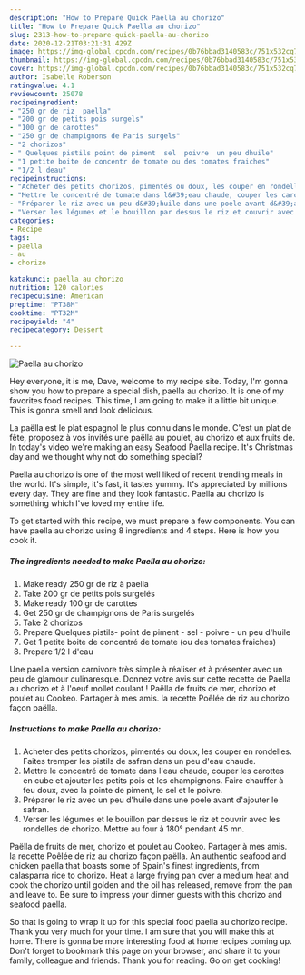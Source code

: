 ```yaml
---
description: "How to Prepare Quick Paella au chorizo"
title: "How to Prepare Quick Paella au chorizo"
slug: 2313-how-to-prepare-quick-paella-au-chorizo
date: 2020-12-21T03:21:31.429Z
image: https://img-global.cpcdn.com/recipes/0b76bbad3140583c/751x532cq70/paella-au-chorizo-photo-principale-de-la-recette.jpg
thumbnail: https://img-global.cpcdn.com/recipes/0b76bbad3140583c/751x532cq70/paella-au-chorizo-photo-principale-de-la-recette.jpg
cover: https://img-global.cpcdn.com/recipes/0b76bbad3140583c/751x532cq70/paella-au-chorizo-photo-principale-de-la-recette.jpg
author: Isabelle Roberson
ratingvalue: 4.1
reviewcount: 25078
recipeingredient:
- "250 gr de riz  paella"
- "200 gr de petits pois surgels"
- "100 gr de carottes"
- "250 gr de champignons de Paris surgels"
- "2 chorizos"
- " Quelques pistils point de piment  sel  poivre  un peu dhuile"
- "1 petite boite de concentr de tomate ou des tomates fraiches"
- "1/2 l deau"
recipeinstructions:
- "Acheter des petits chorizos, pimentés ou doux, les couper en rondelles. Faites tremper les pistils de safran dans un peu d&#39;eau chaude."
- "Mettre le concentré de tomate dans l&#39;eau chaude, couper les carottes en cube et ajouter les petits pois et les champignons. Faire chauffer à feu doux, avec la pointe de piment, le sel et le poivre."
- "Préparer le riz avec un peu d&#39;huile dans une poele avant d&#39;ajouter le safran."
- "Verser les légumes et le bouillon par dessus le riz et couvrir avec les rondelles de chorizo. Mettre au four à 180° pendant 45 mn."
categories:
- Recipe
tags:
- paella
- au
- chorizo

katakunci: paella au chorizo 
nutrition: 120 calories
recipecuisine: American
preptime: "PT38M"
cooktime: "PT32M"
recipeyield: "4"
recipecategory: Dessert

---
```



![Paella au chorizo](https://img-global.cpcdn.com/recipes/0b76bbad3140583c/751x532cq70/paella-au-chorizo-photo-principale-de-la-recette.jpg)

Hey everyone, it is me, Dave, welcome to my recipe site. Today, I'm gonna show you how to prepare a special dish, paella au chorizo. It is one of my favorites food recipes. This time, I am going to make it a little bit unique. This is gonna smell and look delicious.

La paëlla est le plat espagnol le plus connu dans le monde. C&#39;est un plat de fête, proposez à vos invités une paëlla au poulet, au chorizo et aux fruits de. In today&#39;s video we&#39;re making an easy Seafood Paella recipe. It&#39;s Christmas day and we thought why not do something special?

Paella au chorizo is one of the most well liked of recent trending meals in the world. It's simple, it's fast, it tastes yummy. It's appreciated by millions every day. They are fine and they look fantastic. Paella au chorizo is something which I've loved my entire life.


To get started with this recipe, we must prepare a few components. You can have paella au chorizo using 8 ingredients and 4 steps. Here is how you cook it.

<!--inarticleads1-->

##### The ingredients needed to make Paella au chorizo:

1. Make ready 250 gr de riz à paella
1. Take 200 gr de petits pois surgelés
1. Make ready 100 gr de carottes
1. Get 250 gr de champignons de Paris surgelés
1. Take 2 chorizos
1. Prepare  Quelques pistils- point de piment - sel - poivre - un peu d&#39;huile
1. Get 1 petite boite de concentré de tomate (ou des tomates fraiches)
1. Prepare 1/2 l d&#39;eau


Une paella version carnivore très simple à réaliser et à présenter avec un peu de glamour culinaresque. Donnez votre avis sur cette recette de Paella au chorizo et à l&#39;oeuf mollet coulant ! Paëlla de fruits de mer, chorizo et poulet au Cookeo. Partager à mes amis. la recette Poêlée de riz au chorizo façon paëlla. 

<!--inarticleads2-->

##### Instructions to make Paella au chorizo:

1. Acheter des petits chorizos, pimentés ou doux, les couper en rondelles. Faites tremper les pistils de safran dans un peu d&#39;eau chaude.
1. Mettre le concentré de tomate dans l&#39;eau chaude, couper les carottes en cube et ajouter les petits pois et les champignons. Faire chauffer à feu doux, avec la pointe de piment, le sel et le poivre.
1. Préparer le riz avec un peu d&#39;huile dans une poele avant d&#39;ajouter le safran.
1. Verser les légumes et le bouillon par dessus le riz et couvrir avec les rondelles de chorizo. Mettre au four à 180° pendant 45 mn.


Paëlla de fruits de mer, chorizo et poulet au Cookeo. Partager à mes amis. la recette Poêlée de riz au chorizo façon paëlla. An authentic seafood and chicken paella that boasts some of Spain&#39;s finest ingredients, from calasparra rice to chorizo. Heat a large frying pan over a medium heat and cook the chorizo until golden and the oil has released, remove from the pan and leave to. Be sure to impress your dinner guests with this chorizo and seafood paella. 

So that is going to wrap it up for this special food paella au chorizo recipe. Thank you very much for your time. I am sure that you will make this at home. There is gonna be more interesting food at home recipes coming up. Don't forget to bookmark this page on your browser, and share it to your family, colleague and friends. Thank you for reading. Go on get cooking!
